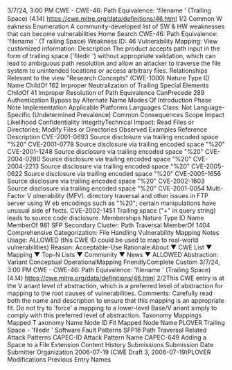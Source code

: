 3/7/24, 3:00 PM CWE - CWE-46: Path Equivalence: 'ﬁlename ' (Trailing Space) (4.14)
https://cwe.mitre.org/data/deﬁnitions/46.html 1/2
Common W eakness Enumeration
A community-developed list of SW & HW weaknesses that can become
vulnerabilities
Home Search
CWE-46: Path Equivalence: 'filename ' (T railing Space)
Weakness ID: 46
Vulnerability Mapping: 
View customized information:
 Description
The product accepts path input in the form of trailing space ('filedir ') without appropriate validation, which can lead to ambiguous path
resolution and allow an attacker to traverse the file system to unintended locations or access arbitrary files.
 Relationships
 Relevant to the view "Research Concepts" (CWE-1000)
Nature Type ID Name
ChildOf 162 Improper Neutralization of Trailing Special Elements
ChildOf 41 Improper Resolution of Path Equivalence
CanPrecede 289 Authentication Bypass by Alternate Name
 Modes Of Introduction
Phase Note
Implementation
 Applicable Platforms
Languages
Class: Not Language-Specific (Undetermined Prevalence)
 Common Consequences
Scope Impact Likelihood
Confidentiality
IntegrityTechnical Impact: Read Files or Directories; Modify Files or Directories
 Observed Examples
Reference Description
CVE-2001-0693 Source disclosure via trailing encoded space "%20"
CVE-2001-0778 Source disclosure via trailing encoded space "%20"
CVE-2001-1248 Source disclosure via trailing encoded space "%20"
CVE-2004-0280 Source disclosure via trailing encoded space "%20"
CVE-2004-2213 Source disclosure via trailing encoded space "%20"
CVE-2005-0622 Source disclosure via trailing encoded space "%20"
CVE-2005-1656 Source disclosure via trailing encoded space "%20"
CVE-2002-1603 Source disclosure via trailing encoded space "%20"
CVE-2001-0054 Multi-Factor V ulnerability (MFV). directory traversal and other issues in FTP server using W eb
encodings such as "%20"; certain manipulations have unusual side ef fects.
CVE-2002-1451 Trailing space ("+" in query string) leads to source code disclosure.
 Memberships
Nature Type ID Name
MemberOf 981 SFP Secondary Cluster: Path Traversal
MemberOf 1404 Comprehensive Categorization: File Handling
 Vulnerability Mapping Notes
Usage: ALLOWED (this CWE ID could be used to map to real-world vulnerabilities)
Reason: Acceptable-Use
Rationale:About ▼ CWE List ▼ Mapping ▼ Top-N Lists ▼ Community ▼ News ▼
ALLOWED
Abstraction: Variant
Conceptual OperationalMapping
FriendlyComplete Custom
3/7/24, 3:00 PM CWE - CWE-46: Path Equivalence: 'ﬁlename ' (Trailing Space) (4.14)
https://cwe.mitre.org/data/deﬁnitions/46.html 2/2This CWE entry is at the V ariant level of abstraction, which is a preferred level of abstraction for mapping to the root causes of
vulnerabilities.
Comments:
Carefully read both the name and description to ensure that this mapping is an appropriate fit. Do not try to 'force' a mapping to a
lower-level Base/V ariant simply to comply with this preferred level of abstraction.
 Taxonomy Mappings
Mapped T axonomy Name Node ID Fit Mapped Node Name
PLOVER Trailing Space - 'filedir '
Software Fault Patterns SFP16 Path Traversal
 Related Attack Patterns
CAPEC-ID Attack Pattern Name
CAPEC-649 Adding a Space to a File Extension
 Content History
 Submissions
Submission Date Submitter Organization
2006-07-19
(CWE Draft 3, 2006-07-19)PLOVER
 Modifications
 Previous Entry Names